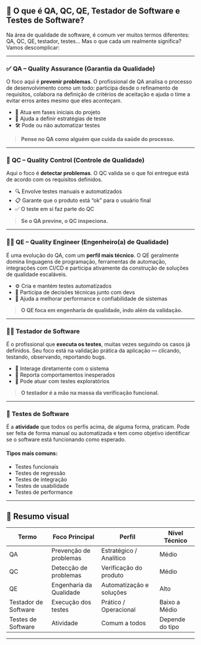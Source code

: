 
## 📄 **O que é QA, QC, QE, Testador de Software e Testes de Software?**

Na área de qualidade de software, é comum ver muitos termos diferentes: QA, QC, QE, testador, testes... Mas o que cada um realmente significa? Vamos descomplicar:

---

### ✅ **QA – Quality Assurance (Garantia da Qualidade)**

O foco aqui é **prevenir problemas**. O profissional de QA analisa o processo de desenvolvimento como um todo: participa desde o refinamento de requisitos, colabora na definição de critérios de aceitação e ajuda o time a evitar erros antes mesmo que eles aconteçam.

* 📌 Atua em fases iniciais do projeto
* 🧠 Ajuda a definir estratégias de teste
* 🛠 Pode ou não automatizar testes

> **Pense no QA como alguém que cuida da saúde do processo.**

---

### 🧪 **QC – Quality Control (Controle de Qualidade)**

Aqui o foco é **detectar problemas**. O QC valida se o que foi entregue está de acordo com os requisitos definidos.

* 🔍 Envolve testes manuais e automatizados
* 📋 Garante que o produto está “ok” para o usuário final
* ✅ O teste em si faz parte do QC

> **Se o QA previne, o QC inspeciona.**

---

### 👩‍💻 **QE – Quality Engineer (Engenheiro(a) de Qualidade)**

É uma evolução do QA, com um **perfil mais técnico**. O QE geralmente domina linguagens de programação, ferramentas de automação, integrações com CI/CD e participa ativamente da construção de soluções de qualidade escaláveis.

* ⚙️ Cria e mantém testes automatizados
* 🧩 Participa de decisões técnicas junto com devs
* 🚀 Ajuda a melhorar performance e confiabilidade de sistemas

> **O QE foca em engenharia de qualidade, indo além da validação.**

---

### 👨‍🔧 **Testador de Software**

É o profissional que **executa os testes**, muitas vezes seguindo os casos já definidos. Seu foco está na validação prática da aplicação — clicando, testando, observando, reportando bugs.

* 📲 Interage diretamente com o sistema
* 📝 Reporta comportamentos inesperados
* 🧭 Pode atuar com testes exploratórios

> **O testador é a mão na massa da verificação funcional.**

---

### 🔁 **Testes de Software**

É a **atividade** que todos os perfis acima, de alguma forma, praticam. Pode ser feita de forma manual ou automatizada e tem como objetivo identificar se o software está funcionando como esperado.

#### Tipos mais comuns:

* Testes funcionais
* Testes de regressão
* Testes de integração
* Testes de usabilidade
* Testes de performance

---

## 🧠 **Resumo visual**

| Termo                | Foco Principal          | Perfil                   | Nível Técnico   |
| -------------------- | ----------------------- | ------------------------ | --------------- |
| QA                   | Prevenção de problemas  | Estratégico / Analítico  | Médio           |
| QC                   | Detecção de problemas   | Verificação do produto   | Médio           |
| QE                   | Engenharia da Qualidade | Automatização e soluções | Alto            |
| Testador de Software | Execução dos testes     | Prático / Operacional    | Baixo a Médio   |
| Testes de Software   | Atividade               | Comum a todos            | Depende do tipo |

---

